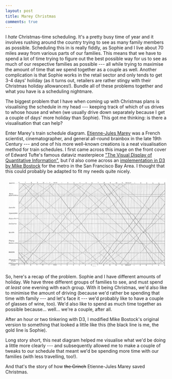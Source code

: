 ```yaml
---
layout: post
title: Marey Christmas
comments: true
---
```


<style>
svg {
  font: 10px sans-serif;
}

.axis path {
  display: none;
}

.axis line {
  stroke: #000;
  shape-rendering: crispEdges;
}

.station line {
  stroke: #ddd;
  stroke-dasharray: 1,1;
  shape-rendering: crispEdges;
}

.station text {
  text-anchor: end;
}

.train path {
  fill: none;
  stroke-width: 1.5px;
}

.train circle {
  stroke: #fff;
}

.train .C path { stroke: rgb(34,34,34); }
.train .C circle { fill: rgb(34,34,34); }

.train .S path { stroke: rgb(183,116,9); }
.train .S circle { fill: rgb(183,116,9); }
</style>


I *hate* Christmas-time scheduling. It's a pretty busy time of year and it
involves rushing around the country trying to see as many family members as
possible. Scheduling this in is really fiddly, as Sophie and I live about 70
miles away from various parts of our families. This means that we have to spend
a lot of time trying to figure out the best possible way for us to see as much
of our respective families as possible --- all while trying to maximise the
amount of time that *we* spend together as a couple as well. Another
complication is that Sophie works in the retail sector and only tends to get 3-4
days' holiday (as it turns out, retailers are rather stingy with their Christmas
holiday allowances!). Bundle all of these problems together and what you have is
a scheduling nightmare.

The biggest problem that I have when coming up with Christmas plans is
visualising the schedule in my head --- keeping track of which of us drives to
whose house and when (we usually drive down separately because I get a couple of
days' more holiday than Sophie). This got me thinking: is there a visualisation
that can help?

Enter Marey's train schedule diagram. [Etienne-Jules Marey][ejm] was a French
scientist, cinematographer, and general all-round brainbox in the late 19th
Century --- and one of his more well-known creations is a neat visualisation
method for train schedules. I first came across this image on the front cover
of Edward Tufte's famous dataviz masterpiece ["The Visual Display of
Quantitative Information"][tuf], but I'd also come across an [implementation in
D3 by Mike Bostock][d3v] for the metro in the San Francisco Bay Area. I thought
that this could probably be adapted to fit my needs quite nicely.

![Marey's train schedule](/images/marey.jpg)

So, here's a recap of the problem. Sophie and I have different amounts of
holiday. We have three different groups of families to see, and must spend *at
least* one evening with each group. With it being Christmas, we'd also like to
minimise the amount of driving (because we'd rather be spending that time with
family --- and let's face it --- we'd probably like to have a couple of glasses
of wine, too). We'd also like to spend as much time together as possible
because...  well... we're a couple, after all.

After an hour or two tinkering with D3, I modified Mike Bostock's original
version to something that looked a little like this (the black line is me, the
gold line is Sophie).

<div id="visualisation"></div>

Long story short, this neat diagram helped me visualise what we'd be doing a
little more clearly --- and subsequently allowed me to make a couple of tweaks
to our schedule that meant we'd be spending more time with our families (with
less travelling, too!).

And that's the story of how ~~the Grinch~~ Etienne-Jules Marey saved Christmas.


[ejm]: https://en.wikipedia.org/wiki/%C3%89tienne-Jules_Marey
[tuf]: https://books.google.co.uk/books/about/The_Visual_Display_of_Quantitative_Infor.html?id=BHazAAAAIAAJ<Paste>
[d3v]: https://bl.ocks.org/mbostock/5544008


<script src="https://d3js.org/d3.v3.min.js"></script>
<script>
var tsvLocation = "https://gist.githubusercontent.com/charlienewey/81693128c851f150de50dc4ad3b371b0/raw/ce83b6d1ffdf2d097e0e5d5d46b357a5c62b4fa2/schedule.tsv";
var stations = []; // lazily loaded
var formatTime = d3.time.format("%Y-%m-%d %H:%M");

var margin = {top: 20, right: 30, bottom: 20, left: 100},
    width = 620 - margin.left - margin.right,
    height = 450 - margin.top - margin.bottom;

var x = d3.time.scale()
  .domain([parseTime("2017-12-21 00:00"),
           parseTime("2017-12-28 00:00")])
  .range([0, width]);

var y = d3.scale.linear()
  .range([0, height]);

var xAxis = d3.svg.axis()
  .scale(x)
  .ticks(8)
  .tickFormat(d3.time.format("%b %d"));

var line = d3.svg.line()
  .x(function(d) { return x(d.time); })
  .y(function(d) { return y(d.station.distance); });

var svg = d3.select("#visualisation").append("svg")
  .attr("width", width + margin.left + margin.right)
  .attr("height", height + margin.top + margin.bottom)
  .append("g")
  .attr("transform", "translate(" + margin.left + "," + margin.top + ")");

svg.append("defs").append("clipPath")
  .attr("id", "clip")
  .append("rect")
  .attr("y", -margin.top)
  .attr("width", width)
  .attr("height", height + margin.top + margin.bottom);

d3.tsv(tsvLocation, type, function(error, trains) {
  y.domain(d3.extent(stations, function(d) { return d.distance; }));

  var station = svg.append("g")
    .attr("class", "station")
    .selectAll("g")
    .data(stations)
    .enter().append("g")
    .attr("transform", function(d) { return "translate(0," + y(d.distance) + ")"; });

  station.append("text")
    .attr("x", -6)
    .attr("dy", ".35em")
    .text(function(d) { return d.name; });

  station.append("line")
    .attr("x2", width);

  svg.append("g")
    .attr("class", "x top axis")
    .call(xAxis.orient("top"));

  svg.append("g")
    .attr("class", "x bottom axis")
    .attr("transform", "translate(0," + height + ")")
    .call(xAxis.orient("bottom"));

  var train = svg.append("g")
    .attr("class", "train")
    .attr("clip-path", "url(#clip)")
    .selectAll("g")
    .data(trains.filter(function(d) { return /[CS]/.test(d.type); }))
    .enter().append("g")
    .attr("class", function(d) { return d.type; });

  var lastStops = {};
  train.append("path")
    .attr("d", function(d) {
      d.stops = d.stops.sort(function (a, b) {
        return a.time - b.time;
      })

      if (lastStops[d.type]) {
        d.stops.unshift(lastStops[d.type]);
        d.stops.unshift(lastStops[d.type]);
      }
      lastStops[d.type] = d.stops[d.stops.length - 1];

      return line(d.stops);
    });

  train.selectAll("circle")
    .data(function(d) { return d.stops; })
    .enter().append("circle")
    .attr("transform", function(d) { return "translate(" + x(d.time) + "," + y(d.station.distance) + ")"; })
    .attr("r", 2);
});

function type(d, i) {
  // Extract the stations from the "stop|*" columns.
  if (!i) for (var k in d) {
    if (/^stop\|/.test(k)) {
      var p = k.split("|");
      stations.push({
        key: k,
        name: p[1],
        distance: +p[2],
        zone: +p[3]
      });
    }
  }
  return {
    type: d.type,
    stops: stations
    .map(function(s) { return {station: s, time: parseTime(d[s.key])}; })
    .filter(function(s) { return s.time != null; })
  };
}

function parseTime(s) {
  var t = formatTime.parse(s);
  if (t != null && t.getHours() < 3) t.setDate(t.getDate() + 1);
  return t;
}
</script>
